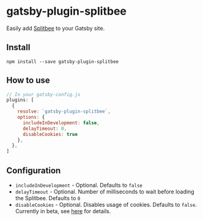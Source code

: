 # gatsby-plugin-splitbee

Easily add [Splitbee](https://splitbee.io/) to your Gatsby site.

## Install
`npm install --save gatsby-plugin-splitbee`

## How to use

```javascript
// In your gatsby-config.js
plugins: [
  {
    resolve: `gatsby-plugin-splitbee`,
    options: {
      includeInDevelopment: false,
      delayTimeout: 0,
      disableCookies: true
    },
  },
]
```

## Configuration

- `includeInDevelopment` - Optional. Defaults to `false`
- `delayTimeout` - Optional. Number of milliseconds to wait before loading the Splitbee. Defaults to `0`
- `disableCookies` - Optional. Disables usage of cookies. Defaults to `false`. Currently in beta, see [here](https://splitbee.io/blog/javascript-library) for details.

